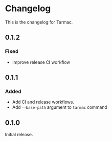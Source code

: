 # Changelog

This is the changelog for Tarmac.

## 0.1.2

### Fixed

- Improve release CI workflow

## 0.1.1

### Added

- Add CI and release workflows.
- Add `--base-path` argument to  `tarmac` command

## 0.1.0

Initial release.
